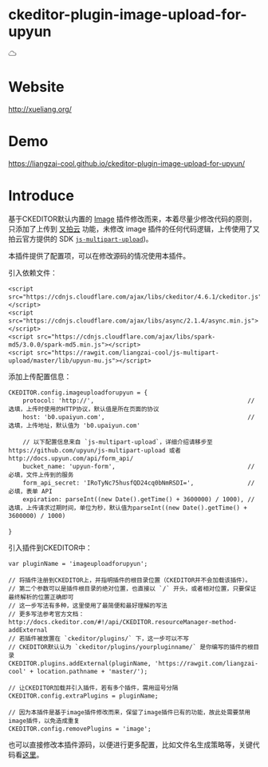 # ckeditor-plugin-image-upload-for-upyun
![又拍云](https://raw.githubusercontent.com/liangzai-cool/ckeditor-plugin-image-upload-for-upyun/master/icons/image.png)

# Website
 http://xueliang.org/

# Demo
 https://liangzai-cool.github.io/ckeditor-plugin-image-upload-for-upyun/

# Introduce
基于CKEDITOR默认内置的 [Image](http://ckeditor.com/addon/image) 插件修改而来，本着尽量少修改代码的原则，只添加了上传到 [又拍云](http://upyun.com) 功能，未修改 image 插件的任何代码逻辑，上传使用了又拍云官方提供的 SDK [`js-multipart-upload`](https://github.com/upyun/js-multipart-upload))。

本插件提供了配置项，可以在修改源码的情况使用本插件。

引入依赖文件：
```
<script src="https://cdnjs.cloudflare.com/ajax/libs/ckeditor/4.6.1/ckeditor.js"></script>
<script src="https://cdnjs.cloudflare.com/ajax/libs/async/2.1.4/async.min.js"></script>
<script src="https://cdnjs.cloudflare.com/ajax/libs/spark-md5/3.0.0/spark-md5.min.js"></script>
<script src="https://rawgit.com/liangzai-cool/js-multipart-upload/master/lib/upyun-mu.js"></script>
```

添加上传配置信息：
```
CKEDITOR.config.imageuploadforupyun = {
    protocol: 'http://',                                           // 选填，上传时使用的HTTP协议，默认值是所在页面的协议
    host: 'b0.upaiyun.com',                                        // 选填，上传地址，默认值为 'b0.upaiyun.com'
    
    // 以下配置信息来自 `js-multipart-upload`，详细介绍请移步至 https://github.com/upyun/js-multipart-upload 或者http://docs.upyun.com/api/form_api/
    bucket_name: 'upyun-form',                                     // 必填，文件上传到的服务
    form_api_secret: 'IRoTyNc75husfQD24cq0bNmRSDI=',               // 必填，表单 API
    expiration: parseInt((new Date().getTime() + 3600000) / 1000), // 选填，上传请求过期时间，单位为秒，默认值为parseInt((new Date().getTime() + 3600000) / 1000)
    
}
```

引入插件到CKEDITOR中：
```
var pluginName = 'imageuploadforupyun';

// 将插件注册到CKEDITOR上，并指明插件的根目录位置（CKEDITOR并不会加载该插件）。
// 第二个参数可以是插件根目录的绝对位置，也直接以 `/` 开头，或者相对位置，只要保证最终解析的位置正确即可
// 这一步写法有多种，这里使用了最简便和最好理解的写法
// 更多写法参考官方文档：http://docs.ckeditor.com/#!/api/CKEDITOR.resourceManager-method-addExternal
// 若插件被放置在 `ckeditor/plugins/` 下，这一步可以不写
// CKEDITOR默认认为 `ckeditor/plugins/yourpluginname/` 是你编写的插件的根目录
CKEDITOR.plugins.addExternal(pluginName, 'https://rawgit.com/liangzai-cool' + location.pathname + 'master/');

// 让CKEDITOR加载并引入插件，若有多个插件，需用逗号分隔
CKEDITOR.config.extraPlugins = pluginName;

// 因为本插件是基于image插件修改而来，保留了image插件已有的功能，故此处需要禁用image插件，以免造成重复
CKEDITOR.config.removePlugins = 'image';
```

也可以直接修改本插件源码，以便进行更多配置，比如文件名生成策略等，关键代码看[这里](https://github.com/liangzai-cool/ckeditor-plugin-image-upload-for-upyun/blob/master/dialogs/imageuploadforupyun.js#L1078-L1113)。
